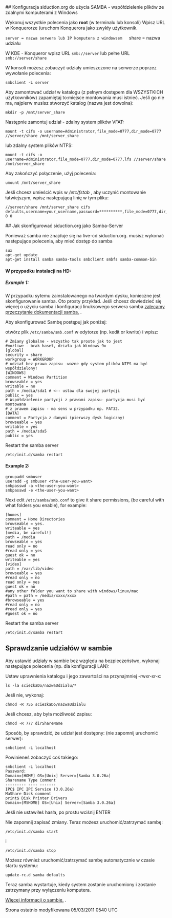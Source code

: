 <div id="main-page"></div>
<div class="divider" id="configure"></div>
## Konfiguracja siduction.org do użycia SAMBA - współdzielenie plików ze zdalnymi komputerami z Windows

Wykonuj wszystkie polecenia jako  **root**  (w terminalu lub konsoli) Wpisz URL w Konquerorze (uruchom Konquerora jako zwykły użytkownik.

`server = nazwa serwera lub IP komputera z windowsem  
`share = nazwa udziału` `

W KDE - Konqueror wpisz URL `smb://server`  lub pełne URL `smb://server/share` 

W konsoli możesz zobaczyć udziały umieszczone na serwerze poprzez wywołanie polecenia:

~~~  
smbclient -L server  
~~~

Aby zamontować udział w katalogu (z pełnym dostępem dla WSZYSTKICH użytkowników) zapamiętaj to:miejsce montowania musi istnieć. Jeśli go nie ma, najpierw musisz stworzyć katalog (nazwa jest dowolna):

~~~  
mkdir -p /mnt/server_share  
~~~

Następnie zamontuj udział - zdalny system plików VFAT:

~~~  
mount -t cifs -o username=Administrator,file_mode=0777,dir_mode=0777 //server/share /mnt/server_share  
~~~

lub zdalny system plików NTFS:

~~~  
mount -t cifs -o username=Administrator,file_mode=0777,dir_mode=0777,lfs //server/share /mnt/server_share  
~~~

Aby zakończyć połączenie, użyj polecenia:

~~~  
umount /mnt/server_share  
~~~

Jeśli chcesz umieścić wpis w  */etc/fstab* , aby uczynić montowanie łatwiejszym, wpisz następującą linię w tym pliku:

~~~  
//server/share /mnt/server_share cifs defaults,username=your_username,password=**********,file_mode=0777,dir_mode=0777 0 0  
~~~

<div class="divider" id="setup"></div>
## Jak skonfigurować siduction.org jako Samba-Server

Ponieważ samba nie znajduje się na live-cd siduction.org. musisz wykonać następujące polecenia, aby mieć dostęp do samba

~~~  
sux  
apt-get update  
apt-get install samba samba-tools smbclient smbfs samba-common-bin  
~~~

#### W przypadku instalacji na HD:

##### Example 1:

W przypadku sytemu zainstalowanego na twardym dysku, konieczne jest skonfigurowanie samba. Oto prosty przykład. Jeśli chcesz dowiedzieć się więcej o użyciu samba i konfiguracji linuksowego serwera samba  [zalecamy przeczytanie dokumentacji samba.](http://us5.samba.org/samba/) .

Aby skonfigurować Sambę postępuj jak poniżej:

otwórz plik `/etc/samba/smb.conf`  w edytorze (np. kedit or kwrite) i wpisz:

~~~  
# Zmiany globalne - wszystko tak proste jak to jest  
#możliwe - brak haseł, działa jak Windows 9x  
[global]  
security = share  
workgroup = WORKGROUP  
# udział bez prawa zapisu -ważne gdy system plików NTFS ma być współdzielony!  
[WINDOWS]  
comment = Windows Partition  
browseable = yes  
writable = no  
path = /media/sda1 # <-- ustaw dla swojej partycji  
public = yes  
# Współdzielenie partycji z prawami zapisu- partycja musi być montowana  
# z prawem zapisu - ma sens w przypadku np. FAT32.  
[DATA]  
comment = Partycja z danymi (pierwszy dysk logiczny)  
browseable = yes  
writable = yes  
path = /media/sda5  
public = yes  
~~~

Restart the samba server

~~~  
/etc/init.d/samba restart  
~~~

#### Example 2:

~~~  
groupadd smbuser  
useradd -g smbuser <the-user-you-want>  
smbpasswd -a <the-user-you-want>  
smbpasswd -e <the-user-you-want>  
~~~

Next edit `/etc/samba/smb.conf`  to give it share permissions, (be careful with what folders you enable), for example:

~~~  
[homes]  
comment = Home Directories  
browseable = yes.  
writeable = yes  
[media, be careful!]  
path = /media  
browseable = yes  
read only = no  
#read only = yes  
guest ok = no  
writeable = yes  
[video]  
path = /var/lib/video  
browseable = yes  
#read only = no  
read only = yes  
guest ok = no  
#any other folder you want to share with windows/linux/mac  
#path = path = /media/xxxx/xxxx  
#browseable = yes  
#read only = no  
#read only = yes  
#guest ok = no  
~~~

Restart the samba server

~~~  
/etc/init.d/samba restart  
~~~

## Sprawdzanie udziałów w sambie

Aby ustawić udziały w sambie bez względu na bezpieczeństwo, wykonaj następujące polecenia (np. dla konfiguracji LAN):

Ustaw uprawnienia katalogu i jego zawartości na przynajmniej -rwxr-xr-x:

~~~  
ls -la sciezkaDo/nazwaUdzialu/*  
~~~

Jeśli nie, wykonaj:

~~~  
chmod -R 755 sciezkaDo/nazwaUdzialu  
~~~

Jeśli chcesz, aby była możliwość zapisu:

~~~  
chmod -R 777 dirShareName  
~~~

Sposób, by sprawdzić, że udział jest dostępny: (nie zapomnij uruchomić serwer):

~~~  
smbclient -L localhost  
~~~

Powinieneś zobaczyć coś takiego:

~~~  
smbclient -L localhost  
Password:  
Domain=[HOME] OS=[Unix] Server=[Samba 3.0.26a]  
Sharename Type Comment  
--------- ---- -------  
IPC$ IPC IPC Service (3.0.26a)  
MaShare Disk comment  
print$ Disk Printer Drivers  
Domain=[MSHOME] OS=[Unix] Server=[Samba 3.0.26a]  
~~~

Jeśli nie ustawiłeś hasła, po prostu wciśnij ENTER

Nie zapomnij zapisać zmiany. Teraz możesz uruchomić/zatrzymać sambę:

~~~  
/etc/init.d/samba start  
~~~

i

~~~  
/etc/init.d/samba stop  
~~~

Możesz również uruchomić/zatrzymać sambę automatycznie w czasie startu systemu:

~~~  
update-rc.d samba defaults  
~~~

Teraz samba wystartuje, kiedy system zostanie uruchomiony i zostanie zatrzymany przy wyłączeniu komputera.

 [Więcej informacji o sambie.](http://wiki.linuxquestions.org/wiki/Samba) .

<div id="rev">Strona ostatnio modyfikowana 05/03/2011 0540 UTC</div>
